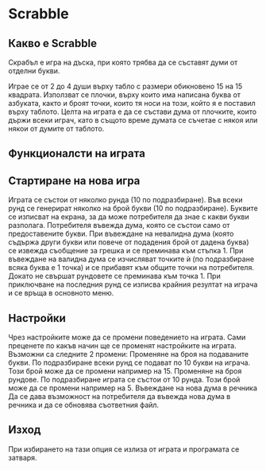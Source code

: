 # Scrabble
## Какво е Scrabble
Скрабъл е игра на дъска, при която трябва да се съставят думи от отделни букви.

Играе се от 2 до 4 души върху табло с размери обикновено 15 на 15 квадрата. Използват се плочки, върху които има написана буква от азбуката, както и броят точки, които тя носи на този, който я е поставил върху таблото. Целта на играта е да се състави дума от плочките, които държи всеки играч, като в същото време думата се съчетае с някоя или някои от думите от таблото.
## Функционалсти на играта
## Стартиране на нова игра
Играта се състои от няколко рунда (10 по подразбиране).
Във всеки рунд се генерират няколко на брой букви (10 по подразбиране).
Буквите се изписват на екрана, за да може потребителя да знае с какви букви разполага.
Потребителя въвежда дума, която се състои само от предоставените букви.
При въвеждане на невалидна дума (която съдържа други букви или повече от подадения брой от дадена буква) се извежда съобщение за грешка и се преминава към стъпка 1.
При въвеждане на валидна дума се изчисляват точките ѝ (по подразбиране всяка буква е 1 точка) и се прибавят към общите точки на потребителя.
Докато не свършат рундовете се преминава към точка 1.
При приключване на последния рунд се изписва крайния резултат на играча и се връща в основното меню.
## Настройки
Чрез настройките може да се промени поведението на играта. Сами преценете по какъв начин ще се променят настройките на играта. Възможни са следните 2 промени:
Променяне на броя на подаваните букви. По подразбиране всеки рунд се подават по 10 букви на играча. Този брой може да се промени например на 15.
Променяне на броя рундове. По подразбиране играта се състои от 10 рунда. Този брой може да се промени например на 5.
Въвеждане на нова дума в речника
Да се дава възможност на потребителя да въвежда нова дума в речника и да се обновява съответния файл.
## Изход
При избирането на тази опция се излиза от играта и програмата се затваря.

